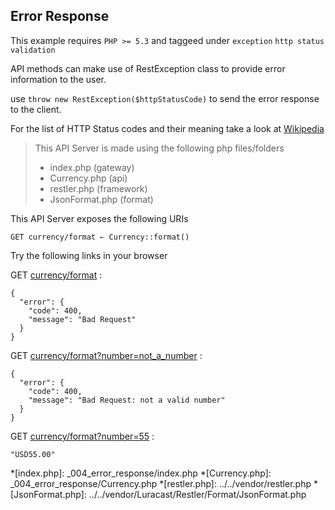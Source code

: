 ## Error Response 

 This example requires `PHP >= 5.3` and taggeed under `exception` `http status` `validation`


API methods can make use of RestException class to provide
 error information to the user.

 use `throw new RestException($httpStatusCode)` to send the error response
 to the client.

 For the list of HTTP Status codes and their meaning take a look at
 [Wikipedia](http://en.wikipedia.org/wiki/Http_status_codes)

> This API Server is made using the following php files/folders
> 
> * index.php      (gateway)
> * Currency.php      (api)
> * restler.php      (framework)
> * JsonFormat.php      (format)

This API Server exposes the following URIs

    GET currency/format ⇠ Currency::format()






Try the following links in your browser

GET [currency/format](index.php/currency/format)
:    
~~~~~~~~~~~~~~~~~~~~~~~~~~~~~~~~
{
  "error": {
    "code": 400,
    "message": "Bad Request"
  }
}
~~~~~~~~~~~~~~~~~~~~~~~~~~~~~~~~

GET [currency/format?number=not_a_number](index.php/currency/format?number=not_a_number)
:    
~~~~~~~~~~~~~~~~~~~~~~~~~~~~~~~~
{
  "error": {
    "code": 400,
    "message": "Bad Request: not a valid number"
  }
}
~~~~~~~~~~~~~~~~~~~~~~~~~~~~~~~~

GET [currency/format?number=55](index.php/currency/format?number=55)
:    
~~~~~~~~~~~~~~~~~~~~~~~~~~~~~~~~
"USD55.00"
~~~~~~~~~~~~~~~~~~~~~~~~~~~~~~~~





*[index.php]: _004_error_response/index.php
*[Currency.php]: _004_error_response/Currency.php
*[restler.php]: ../../vendor/restler.php
*[JsonFormat.php]: ../../vendor/Luracast/Restler/Format/JsonFormat.php

